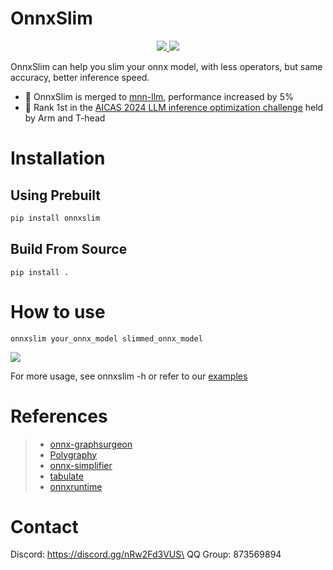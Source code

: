 # OnnxSlim

<p align="center">
    <a href="https://pypi.org/project/onnxslim">
        <img src="https://img.shields.io/pypi/dm/onnxslim?color=blue" />
    </a>
    <a href="https://github.com/inisis/onnxslim/actions/workflows/nightly-build.yaml">
        <img src="https://github.com/inisis/onnxslim/actions/workflows/nightly-build.yml/badge.svg" />
    </a>
</p>

OnnxSlim can help you slim your onnx model, with less operators, but same accuracy, better inference speed.

- 🚀 OnnxSlim is merged to [mnn-llm](https://github.com/wangzhaode/mnn-llm), performance increased by 5%
- 🚀 Rank 1st in the [AICAS 2024 LLM inference optimization challenge](https://tianchi.aliyun.com/competition/entrance/532170/customize440) held by Arm and T-head

# Installation

## Using Prebuilt

```bash
pip install onnxslim
```

## Build From Source

```
pip install .
```

# How to use

```
onnxslim your_onnx_model slimmed_onnx_model
```

<div align=left><img src="images/onnxslim.gif"></div>

For more usage, see onnxslim -h or refer to our [examples](./examples)

# References

> - [onnx-graphsurgeon](https://github.com/NVIDIA/TensorRT/tree/main/tools/onnx-graphsurgeon)
> - [Polygraphy](https://github.com/NVIDIA/TensorRT/tree/main/tools/Polygraphy/polygraphy)
> - [onnx-simplifier](https://github.com/daquexian/onnx-simplifier)
> - [tabulate](https://github.com/astanin/python-tabulate)
> - [onnxruntime](https://github.com/microsoft/onnxruntime)

# Contact

Discord: https://discord.gg/nRw2Fd3VUS\
QQ Group: 873569894
